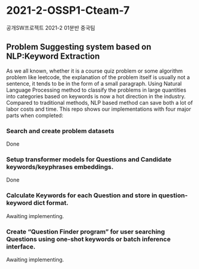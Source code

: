 # 2021-2-OSSP1-Cteam-7
공개SW프로젝트 2021-2 01분반 중국팀

## Problem Suggesting system based on NLP:Keyword Extraction
As we all known, whether it is a course quiz problem or some algorithm problem like leetcode, the explanation of the problem itself is usually not a sentence, it  tends to be in the form of a small paragraph. 
Using Natural Language Processing method to classify the problems in large quantities into categories based on keywords is now a hot direction in the industry. Compared to traditional methods, NLP based method can save both a lot of labor costs and time. 
This repo shows our implementations with four major parts when completed:

### Search and create problem datasets
Done
### Setup transformer models for Questions and Candidate keywords/keyphrases embeddings.
Done
### Calculate Keywords for each Question and store in question-keyword dict format.
Awaiting implementing.
### Create “Question Finder program” for user searching Questions using one-shot keywords or batch inference interface.
Awaiting implementing.
